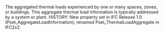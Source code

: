 ﻿The aggregated thermal loads experienced by one or many spaces, zones, or buildings. This aggregate thermal load information is typically addressed by a system or plant. HISTORY: New property set in IFC Release 1.0 (Pset_AggregateLoadInformation); renamed Pset_ThermalLoadAggregate in IFC2x2.
